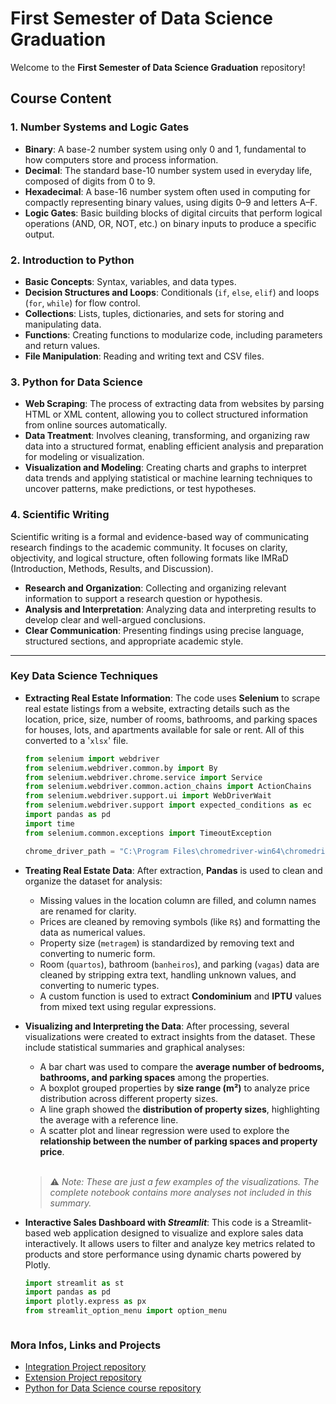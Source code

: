 # First Semester of Data Science Graduation

Welcome to the **First Semester of Data Science Graduation** repository!

## Course Content

### 1. Number Systems and Logic Gates
- **Binary**: A base-2 number system using only 0 and 1, fundamental to how computers store and process information.  
- **Decimal**: The standard base-10 number system used in everyday life, composed of digits from 0 to 9.  
- **Hexadecimal**: A base-16 number system often used in computing for compactly representing binary values, using digits 0–9 and letters A–F.  
- **Logic Gates**: Basic building blocks of digital circuits that perform logical operations (AND, OR, NOT, etc.) on binary inputs to produce a specific output.

### 2. Introduction to Python
- **Basic Concepts**: Syntax, variables, and data types.
- **Decision Structures and Loops**: Conditionals (`if`, `else`, `elif`) and loops (`for`, `while`) for flow control.
- **Collections**: Lists, tuples, dictionaries, and sets for storing and manipulating data.
- **Functions**: Creating functions to modularize code, including parameters and return values.
- **File Manipulation**: Reading and writing text and CSV files.

### 3. Python for Data Science
- **Web Scraping**: The process of extracting data from websites by parsing HTML or XML content, allowing you to collect structured information from online sources automatically.  
- **Data Treatment**: Involves cleaning, transforming, and organizing raw data into a structured format, enabling efficient analysis and preparation for modeling or visualization.  
- **Visualization and Modeling**: Creating charts and graphs to interpret data trends and applying statistical or machine learning techniques to uncover patterns, make predictions, or test hypotheses.

### 4. Scientific Writing
Scientific writing is a formal and evidence-based way of communicating research findings to the academic community. It focuses on clarity, objectivity, and logical structure, often following formats like IMRaD (Introduction, Methods, Results, and Discussion).

- **Research and Organization**: Collecting and organizing relevant information to support a research question or hypothesis.  
- **Analysis and Interpretation**: Analyzing data and interpreting results to develop clear and well-argued conclusions.  
- **Clear Communication**: Presenting findings using precise language, structured sections, and appropriate academic style.

---

### Key Data Science Techniques

- **Extracting Real Estate Information**: The code uses **Selenium** to scrape real estate listings from a website, extracting details such as the location, price, size, number of rooms, bathrooms, and parking spaces for houses, lots, and apartments available for sale or rent. 
  All of this converted to a '`xlsx`' file.

  ```python
  from selenium import webdriver
  from selenium.webdriver.common.by import By
  from selenium.webdriver.chrome.service import Service
  from selenium.webdriver.common.action_chains import ActionChains
  from selenium.webdriver.support.ui import WebDriverWait
  from selenium.webdriver.support import expected_conditions as ec
  import pandas as pd
  import time
  from selenium.common.exceptions import TimeoutException

  chrome_driver_path = "C:\Program Files\chromedriver-win64\chromedriver-win64\chromedriver.exe"
  ```

- **Treating Real Estate Data**: After extraction, **Pandas** is used to clean and organize the dataset for analysis:

  - Missing values in the location column are filled, and column names are renamed for clarity.
  - Prices are cleaned by removing symbols (like `R$`) and formatting the data as numerical values.
  - Property size (`metragem`) is standardized by removing text and converting to numeric form.
  - Room (`quartos`), bathroom (`banheiros`), and parking (`vagas`) data are cleaned by stripping extra text, handling unknown values, and converting to numeric types.
  - A custom function is used to extract **Condominium** and **IPTU** values from mixed text using regular expressions.
    
- **Visualizing and Interpreting the Data**: After processing, several visualizations were created to extract insights from the dataset. These include statistical summaries and graphical analyses:

  - A bar chart was used to compare the **average number of bedrooms, bathrooms, and parking spaces** among the properties.
  - A boxplot grouped properties by **size range (m²)** to analyze price distribution across different property sizes.
  - A line graph showed the **distribution of property sizes**, highlighting the average with a reference line.
  - A scatter plot and linear regression were used to explore the **relationship between the number of parking spaces and property price**.
    
  <br>
  
  > ⚠️ *Note: These are just a few examples of the visualizations. The complete notebook contains more analyses not included in this summary.*

- **Interactive Sales Dashboard with *Streamlit***: This code is a Streamlit-based web application designed to visualize and explore sales data interactively. It allows users to filter and analyze key metrics related to products and store performance using dynamic charts powered by Plotly.
  ``` python
  import streamlit as st
  import pandas as pd
  import plotly.express as px
  from streamlit_option_menu import option_menu
  ```
  <img alt="" src="/Assets/Streamlit.mp4">

### Mora Infos, Links and Projects
- [Integration Project repository]()
- [Extension Project repository](https://github.com/GabrDeme/Waste-Data-SP)
- [Python for Data Science course repository](https://github.com/GabrDeme/PPDS-2024)

